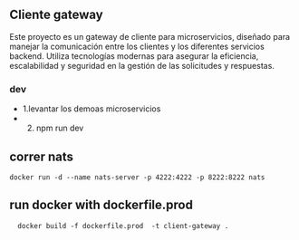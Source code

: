 ## Cliente gateway

Este proyecto es un gateway de cliente para microservicios, diseñado para manejar la comunicación entre los clientes y los diferentes servicios backend. Utiliza tecnologías modernas para asegurar la eficiencia, escalabilidad y seguridad en la gestión de las solicitudes y respuestas.

### dev

- 1.levantar los demoas microservicios 
- 2. npm run dev

## correr nats

`docker run -d --name nats-server -p 4222:4222 -p 8222:8222 nats`

## run docker with dockerfile.prod
```
  docker build -f dockerfile.prod  -t client-gateway . 
```